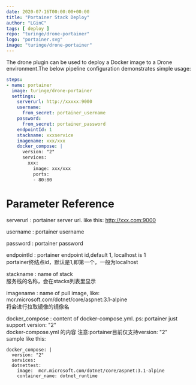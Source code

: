 ```yaml
---
date: 2020-07-16T00:00:00+00:00
title: "Portainer Stack Deploy"
author: "LGinC"
tags: [ deploy ]
repo: "turinge/drone-portainer"
logo: "portainer.svg"
image: "turinge/drone-portainer"
---
```


The drone plugin can be used to deploy a Docker image to a Drone environment.The below pipeline configuration demonstrates simple usage:

```yaml
steps:
- name: portainer
  image: turinge/drone-portainer
  settings:
    serverurl: http://xxxxx:9000
    username: 
      from_secret: portainer_username
    password:
      from_secret: portainer_password
    endpointId: 1
    stackname: xxxservice
    imagename: xxx/xxx
    docker_compose: |
      version: "2"
      services:
        xxx:
          image: xxx/xxx
          ports:
          - 80:80
```
# Parameter Reference

serverurl
: portainer server url. like this: http://xxx.com:9000

username
: portainer username

password
: portainer password

endpointId
: portainer endpoint id,default 1, localhost is 1 <br> portainer终结点id，默认是1,即第一个，一般为localhost

stackname
: name of stack <br> 服务栈的名称，会在stacks列表里显示

imagename
: name of pull image, like: mcr.microsoft.com/dotnet/core/aspnet:3.1-alpine <br> 将会进行拉取镜像的镜像名

docker_compose
: content of docker-compose.yml. ps: portainer just support version: "2" <br> docker-compose.yml 的内容 注意:portainer目前仅支持version: "2" <br>
sample like this:<br>
```
docker_compose: |
  version: "2"
  services:
  dotnettest:
    image:  mcr.microsoft.com/dotnet/core/aspnet:3.1-alpine
    container_name: dotnet_runtime
```
